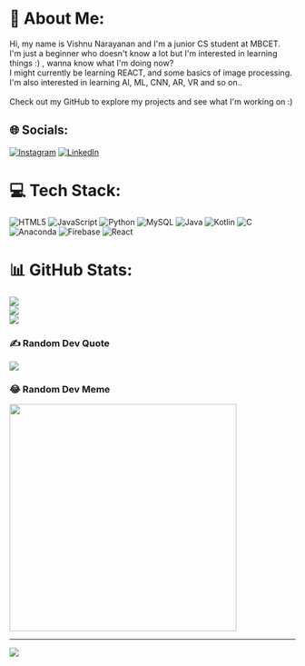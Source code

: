 # 💫 About Me:
Hi, my name is Vishnu Narayanan and I'm a junior CS student at MBCET.<br>I'm just a beginner who doesn't know a lot but I'm interested in learning things :) , wanna know what I'm doing now?<br>I might currently be learning REACT, and some basics of image processing.<br>I'm also interested in learning AI, ML, CNN, AR, VR and so on.. <br><br> Check out my GitHub to explore my projects and see what I'm working on :) 


## 🌐 Socials:
[![Instagram](https://img.shields.io/badge/Instagram-%23E4405F.svg?logo=Instagram&logoColor=white)](https://instagram.com/_._vxshnu_._) [![LinkedIn](https://img.shields.io/badge/LinkedIn-%230077B5.svg?logo=linkedin&logoColor=white)](https://linkedin.com/in/vishnu-narayanan-307432247) 

# 💻 Tech Stack:
![HTML5](https://img.shields.io/badge/html5-%23E34F26.svg?style=for-the-badge&logo=html5&logoColor=white) ![JavaScript](https://img.shields.io/badge/javascript-%23323330.svg?style=for-the-badge&logo=javascript&logoColor=%23F7DF1E) ![Python](https://img.shields.io/badge/python-3670A0?style=for-the-badge&logo=python&logoColor=ffdd54) ![MySQL](https://img.shields.io/badge/mysql-%2300000f.svg?style=for-the-badge&logo=mysql&logoColor=white) ![Java](https://img.shields.io/badge/java-%23ED8B00.svg?style=for-the-badge&logo=openjdk&logoColor=white) ![Kotlin](https://img.shields.io/badge/kotlin-%237F52FF.svg?style=for-the-badge&logo=kotlin&logoColor=white) ![C](https://img.shields.io/badge/c-%2300599C.svg?style=for-the-badge&logo=c&logoColor=white) ![Anaconda](https://img.shields.io/badge/Anaconda-%2344A833.svg?style=for-the-badge&logo=anaconda&logoColor=white) ![Firebase](https://img.shields.io/badge/Firebase-039BE5?style=for-the-badge&logo=Firebase&logoColor=white) ![React](https://img.shields.io/badge/react-%2320232a.svg?style=for-the-badge&logo=react&logoColor=%2361DAFB)
# 📊 GitHub Stats:
![](https://github-readme-stats.vercel.app/api?username=vxshnu&theme=maroongold&hide_border=false&include_all_commits=true&count_private=false)<br/>
![](https://github-readme-streak-stats.herokuapp.com/?user=vxshnu&theme=maroongold&hide_border=false)<br/>
![](https://github-readme-stats.vercel.app/api/top-langs/?username=vxshnu&theme=maroongold&hide_border=false&include_all_commits=true&count_private=false&layout=compact)

### ✍️ Random Dev Quote
![](https://quotes-github-readme.vercel.app/api?type=horizontal&theme=radical)

### 😂 Random Dev Meme
<img src='https://randommeme-five.vercel.app/' style="height: 400px;"/>

---
[![](https://visitcount.itsvg.in/api?id=vxshnu&icon=5&color=4)](https://visitcount.itsvg.in)

<!-- Proudly created with GPRM ( https://gprm.itsvg.in ) -->
